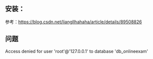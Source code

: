 ## 安装：
参考：https://blog.csdn.net/liangllhahaha/article/details/89508826

## 问题

Access denied for user 'root'@'127.0.0.1' to database 'db_onlineexam'
